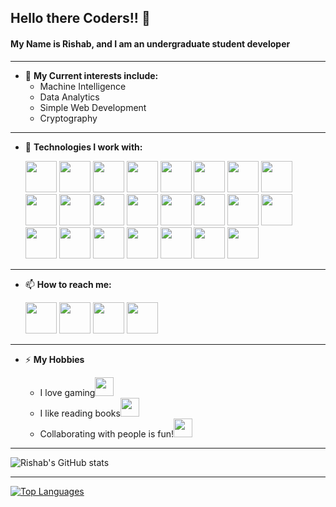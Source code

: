 ## Hello there Coders!! 👋

#### My Name is Rishab, and I am an undergraduate student developer

---
-  🔭 __My Current interests include:__
    + Machine Intelligence
    + Data Analytics
    + Simple Web Development
    + Cryptography
---  
- 🌱 __Technologies I work with:__  

   <img width=50px height=50px src="https://img.icons8.com/color/2x/c-programming.png">
   <img width=50px height=50px src="https://img.icons8.com/color/2x/c-plus-plus-logo.png">
   <img width=50px height=50px src="https://img.icons8.com/color/2x/c-sharp-logo.png">
   <img width=50px height=50px src="https://img.icons8.com/color/2x/java-coffee-cup-logo.png">
   <img width=50px height=50px src="https://img.icons8.com/color/2x/python.png">
   <img width=50px height=50px src="https://image.shutterstock.com/image-vector/file-type-icons-xml-outline-260nw-671232778.jpg">
   <img width=50px height=50px src="https://img.icons8.com/color/2x/html-5.png">
   <img width=50px height=50px src="https://img.icons8.com/color/2x/css3.png">
   <img width=50px height=50px src="https://img.icons8.com/color/2x/bootstrap.png">
   <img width=50px height=50px src="https://img.icons8.com/color/2x/nodejs.png">
   <img width=50px height=50px src="https://img.icons8.com/color/2x/git.png">
   <img width=50px height=50px src="https://img.icons8.com/ios-glyphs/2x/github.png">
   <img width=50px height=50px src="https://img.icons8.com/color/2x/mysql-logo.png">
   <img width=50px height=50px src="https://img.icons8.com/color/2x/hadoop-distributed-file-system.png">
   <img width=50px height=50px src="https://img.icons8.com/external-becris-flat-becris/2x/external-r-data-science-becris-flat-becris.png">
   <img width=50px height=50px src="https://cdn.icon-icons.com/icons2/2107/PNG/128/file_type_jupyter_icon_130494.png">
   <img width=50px height=50px src="https://img.icons8.com/color/2x/figma.png">
   <img width=50px height=50px src="https://img.icons8.com/color/2x/android-studio--v3.png">
   <img width=50px height=50px src="https://img.icons8.com/fluency/2x/arduino.png">
   <img width=50px height=50px src="https://img.icons8.com/color/2x/amazon-web-services.png">
   <img width=50px height=50px src="https://www.uidownload.com/files/686/425/197/latex-thumb.jpg">
   <img width=50px height=50px src="https://icons.iconarchive.com/icons/chrisbanks2/cold-fusion-hd/128/cpu-ARM-icon.png">
   <img width=50px height=50px src="https://img.icons8.com/color/2x/ubuntu.png">     

---  
- 📫 __How to reach me:__
  <p align="left">
    <a href="mailto:rishabkashyap14@gmail.com"><img width=50px height=50px src="https://img.icons8.com/fluency/2x/gmail-new.png"></a>
    <a href="https://github.com/Rishabkashyap14"><img width=50px height=50px src="https://img.icons8.com/ios-glyphs/2x/github.png"></a>
    <a href="https://linkedin.com/in/rishab-kashyap-4bb577195"><img width=50px height=50px src="https://img.icons8.com/fluency/2x/linkedin.png"></a>
    <a href="https://www.instagram.com/rishk_2000/"><img width=50px height=50px src="https://img.icons8.com/fluency/2x/instagram-new.png"></a>
</p> 

---
- ⚡ __My Hobbies__
    
  + I love gaming<img width=30px height=30px src="https://img.icons8.com/color/2x/play-station.png">  
  + I like reading books<img width=30px height=30px src="https://img.icons8.com/fluency/2x/books.png">
  + Collaborating with people is fun!<img width=30px height=30px src="https://image.shutterstock.com/image-vector/five-people-team-sitting-working-260nw-291759209.jpg">
---   

![Rishab's GitHub stats](https://github-readme-stats.vercel.app/api?username=Rishabkashyap14&show_icons=true&theme=synthwave)

---  
[![Top Languages](https://github-readme-stats.vercel.app/api/top-langs/?username=Rishabkashyap14&theme=cobalt)](https://github.com/Rishabkashyap14/github-readme-stats)


